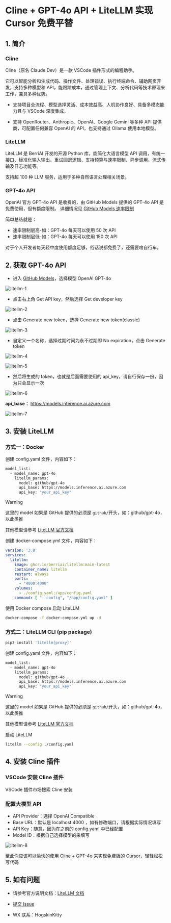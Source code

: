 # Cline + GPT-4o API + LiteLLM 实现 Cursor 免费平替

## 1. 简介

### Cline

Cline（原名 Claude Dev）是一款 VSCode 插件形式的编程助手。

它可以智能分析和生成代码、操作文件、处理错误、执行终端命令、辅助网页开发，支持多种模型和 API，能跟踪成本，通过管理上下文、分析代码等技术原理来工作，兼具多种优势。

- 支持项目全流程、模型选择灵活、成本效益高、人机协作良好、具备多模态能力且与 VSCode 深度集成。

- 支持 OpenRouter、Anthropic、OpenAI、Google Gemini 等多种 API 提供商，可配置任何兼容 OpenAI 的 API，也支持通过 Ollama 使用本地模型。

### LiteLLM

LiteLLM 是 BerriAI 开发的开源 Python 库，能简化大语言模型 API 调用，有统一接口、标准化输入输出、重试回退逻辑、支持预算与速率限制、异步调用、流式传输及日志功能等。

支持超 100 种 LLM 服务，适用于多种自然语言处理相关场景。

### GPT-4o API

OpenAI 官方 GPT-4o API 是收费的，由 GitHub Models 提供的 GPT-4o API 是免费使用，但有额度限制。
详细情况见 [GitHub Models 速率限制](https://docs.github.com/en/github-models/prototyping-with-ai-models#rate-limits)

简单总结就是：

- 速率限制层高-如：GPT-4o 每天可以使用 50 次 API
- 速率限制层低-如：GPT-4o 每天可以使用 150 次 API

对于个人开发者每天轻中度使用额度足够，俗话说都免费了，还需要啥自行车。

## 2. 获取 GPT-4o API

- 进入 [GitHub Models](https://github.com/marketplace/models/catalog)，选择模型 OpenAI GPT-4o

![litellm-1](https://raw.githubusercontent.com/HogskinKitty/assets-repository/master/culpro/litellm-1.png)

- 点击右上角 Get API key，然后选择 Get developer key

![litellm-2](https://raw.githubusercontent.com/HogskinKitty/assets-repository/master/culpro/litellm-2.png)

- 点击 Generate new token，选择 Generate new token(classic)

![litellm-3](https://raw.githubusercontent.com/HogskinKitty/assets-repository/master/culpro/litellm-3.png)

- 自定义一个名称，选择过期时间为永不过期即 No expiration，点击 Generate token

![litellm-4](https://raw.githubusercontent.com/HogskinKitty/assets-repository/master/culpro/litellm-4.png)

![litellm-5](https://raw.githubusercontent.com/HogskinKitty/assets-repository/master/culpro/litellm-5.png)

- 然后将生成的 token，也就是后面需要使用的 api_key，请自行保存一份，因为只会显示一次

![litellm-6](https://raw.githubusercontent.com/HogskinKitty/assets-repository/master/culpro/litellm-6.png)

**api_base：** <https://models.inference.ai.azure.com>

![litellm-7](https://raw.githubusercontent.com/HogskinKitty/assets-repository/master/culpro/litellm-7.png)

## 3. 安装 LiteLLM

### **方式一：Docker**

创建 config.yaml 文件，内容如下：

```bash
model_list:
  - model_name: gpt-4o
    litellm_params:
      model: github/gpt-4o
      api_base: https://models.inference.ai.azure.com
      api_key: "your_api_key"
```

> [!WARNING]
>
> 这里的 model 如果是 GitHub 提供的必须是 `github/`开头，如：github/gpt-4o，以此类推
>
> 其他模型请参考 [LiteLLM 官方文档](https://docs.litellm.ai/docs/providers/)

创建 docker-compose.yml 文件，内容如下：

```yaml
version: '3.8'
services:
  litellm:
    image: ghcr.io/berriai/litellm:main-latest
    container_name: litellm
    restart: always
    ports:
      - "4000:4000"
    volumes:
      - ./config.yaml:/app/config.yaml
    command: [ "--config", "/app/config.yaml" ]
```

使用 Docker compose 启动 LiteLLM

```bash
docker-compose -f docker-compose.yml up -d
```

### **方式二：LiteLLM CLI (pip package)**

```bash
pip3 install 'litellm[proxy]'
```

创建 config.yaml 文件，内容如下：

```bash
model_list:
  - model_name: gpt-4o
    litellm_params:
      model: github/gpt-4o
      api_base: https://models.inference.ai.azure.com
      api_key: "your_api_key"
```

> [!WARNING]
>
> 这里的 model 如果是 GitHub 提供的必须是 `github/`开头，如：github/gpt-4o，以此类推
>
> 其他模型请参考 [LiteLLM 官方文档](https://docs.litellm.ai/docs/providers/)

启动 LiteLLM

```bash
litellm --config ./config.yaml
```

## 4. 安装 Cline 插件

### VSCode 安装 Cline 插件

VSCode 插件市场搜索 Cline 安装

### 配置大模型 API

- API Provider：选择 OpenAI Compatible
- Base URL：默认是 localhost:4000 ，如有修改端口，请根据实际情况填写
- API Key：随意，因为在之前的 config.yaml 中已经配置
- Model ID：根据自己选择模型的来填写

![litellm-8](https://raw.githubusercontent.com/HogskinKitty/assets-repository/master/culpro/litellm-8.png)

至此你应该可以愉快的使用 Cline + GPT-4o 来实现免费版的 Cursor，轻轻松松写代码

## 5. 如有问题

- 请参考官方说明文档：[LiteLLM 文档](https://docs.litellm.ai/docs/)

- [提交 Issue](https://github.com/HogskinKitty/litellm-config/issues)

- WX 联系：HogskinKitty
